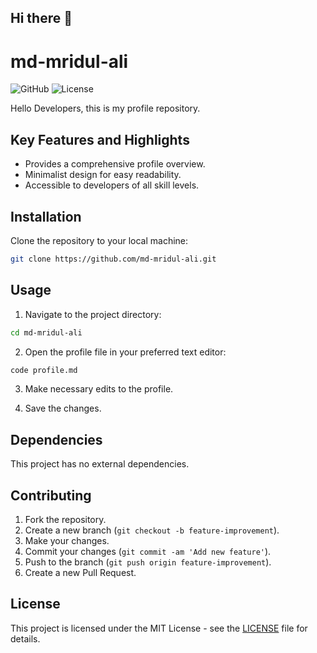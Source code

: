 ## Hi there 👋

# md-mridul-ali

![GitHub](https://img.shields.io/badge/GitHub-md--mridul--ali-brightgreen)
![License](https://img.shields.io/badge/License-MIT-blue)

Hello Developers, this is my profile repository.

## Key Features and Highlights

- Provides a comprehensive profile overview.
- Minimalist design for easy readability.
- Accessible to developers of all skill levels.

## Installation

Clone the repository to your local machine:

```bash
git clone https://github.com/md-mridul-ali.git
```

## Usage

1. Navigate to the project directory:

```bash
cd md-mridul-ali
```

2. Open the profile file in your preferred text editor:

```bash
code profile.md
```

3. Make necessary edits to the profile.

4. Save the changes.

## Dependencies

This project has no external dependencies.

## Contributing

1. Fork the repository.
2. Create a new branch (`git checkout -b feature-improvement`).
3. Make your changes.
4. Commit your changes (`git commit -am 'Add new feature'`).
5. Push to the branch (`git push origin feature-improvement`).
6. Create a new Pull Request.

## License

This project is licensed under the MIT License - see the [LICENSE](LICENSE) file for details.
